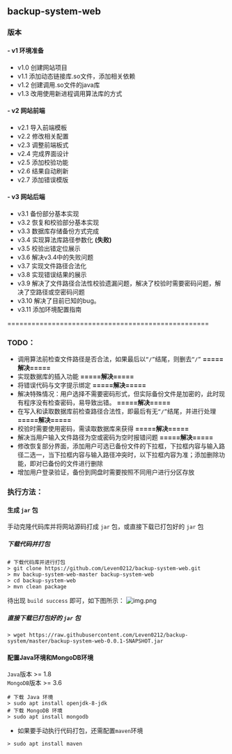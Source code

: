 ## backup-system-web

### 版本
#### - v1 环境准备
  - v1.0 创建网站项目
  - v1.1 添加动态链接库.so文件，添加相关依赖
  - v1.2 创建调用.so文件的java库
  - v1.3 改用使用新进程调用算法库的方式

#### - v2 网站前端
  - v2.1 导入前端模板
  - v2.2 修改相关配置
  - v2.3 调整前端板式
  - v2.4 完成界面设计
  - v2.5 添加校验功能
  - v2.6 结果自动刷新
  - v2.7 添加错误模版

#### - v3 网站后端
  - v3.1 备份部分基本实现
  - v3.2 恢复和校验部分基本实现
  - v3.3 数据库存储备份方式完成
  - v3.4 实现算法库路径参数化 **(失败)**
  - v3.5 校验出错定位展示
  - v3.6 解决v3.4中的失败问题
  - v3.7 实现文件路径合法化
  - v3.8 实现错误结果的展示
  - v3.9 解决了文件路径合法性校验遗漏问题，解决了校验时需要密码问题，解决了空路径或空密码问题
  - v3.10 解决了目前已知的bug。
  - v3.11 添加环境配置指南



==================================================

### TODO：
  - 调用算法前检查文件路径是否合法，如果最后以`“/”`结尾，则删去`“/”`  **=====解决=====**
  - 实现数据库的插入功能  **=====解决=====**
  - 将错误代码与文字提示绑定  **=====解决=====**
  - 解决特殊情况：用户选择不需要密码形式，但实际备份文件是加密的，此时现有程序没有检查密码，易导致出错。  **=====解决=====**
  - 在写入和读取数据库前检查路径合法性，即最后有无`“/”`结尾，并进行处理  **=====解决=====**
  - 校验时需要使用密码，需读取数据库来获得  **=====解决=====**
  - 解决当用户输入文件路径为空或密码为空时报错问题  **=====解决=====**
  - 修改恢复部分界面，添加用户可选已备份文件的下拉框，下拉框内容与输入路径二选一，当下拉框内容与输入路径冲突时，以下拉框内容为准；添加删除功能，即对已备份的文件进行删除
  - 增加用户登录验证，备份到网盘时需要按照不同用户进行分区存放

### 执行方法：
#### 生成 `jar` 包
手动克隆代码库并将网站源码打成 `jar` 包，或直接下载已打包好的 `jar` 包
##### 下载代码并打包
```shell
# 下载代码库并进行打包
> git clone https://github.com/Leven0212/backup-system-web.git
> mv backup-system-web-master backup-system-web
> cd backup-system-web
> mvn clean package
```
待出现 `build success` 即可，如下图所示：
![img.png](https://raw.githubusercontent.com/Leven0212/picture-club/main/202211081754823.png)

##### 直接下载已打包好的 `jar` 包
```shell
> wget https://raw.githubusercontent.com/Leven0212/backup-system/master/backup-system-web-0.0.1-SNAPSHOT.jar
```
#### 配置Java环境和MongoDB环境
`Java`版本 >= 1.8 \
`MongoDB`版本 >= 3.6

```shell
# 下载 Java 环境
> sudo apt install openjdk-8-jdk
# 下载 MongoDB 环境
> sudo apt install mongodb
```
* 如果要手动执行代码打包，还需配置`maven`环境
```shell
> sudo apt install maven
```